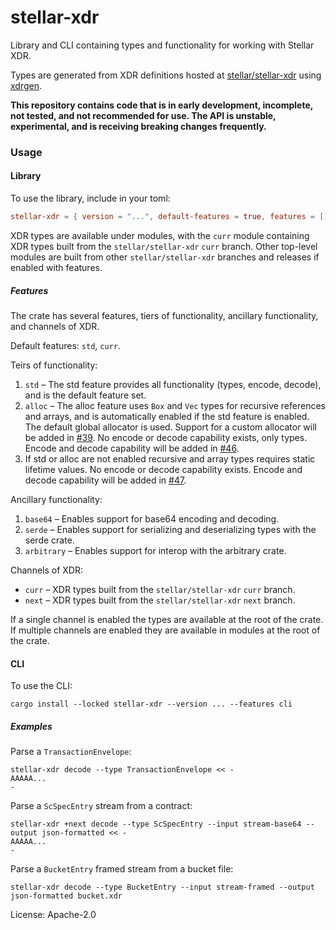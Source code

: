 # stellar-xdr

Library and CLI containing types and functionality for working with Stellar
XDR.

Types are generated from XDR definitions hosted at [stellar/stellar-xdr]
using [xdrgen].

**This repository contains code that is in early development, incomplete,
not tested, and not recommended for use. The API is unstable, experimental,
and is receiving breaking changes frequently.**

[stellar/stellar-xdr]: https://github.com/stellar/stellar-xdr
[xdrgen]: https://github.com/stellar/xdrgen

### Usage

#### Library
To use the library, include in your toml:

```toml
stellar-xdr = { version = "...", default-features = true, features = [] }
```

XDR types are available under modules, with the `curr` module containing XDR
types built from the `stellar/stellar-xdr` `curr` branch. Other top-level
modules are built from other `stellar/stellar-xdr` branches and releases if
enabled with features.

##### Features

The crate has several features, tiers of functionality, ancillary
functionality, and channels of XDR.

Default features: `std`, `curr`.

Teirs of functionality:

1. `std` – The std feature provides all functionality (types, encode,
decode), and is the default feature set.
2. `alloc` – The alloc feature uses `Box` and `Vec` types for recursive
references and arrays, and is automatically enabled if the std feature is
enabled. The default global allocator is used. Support for a custom
allocator will be added in [#39]. No encode or decode capability exists,
only types. Encode and decode capability will be added in [#46].
3. If std or alloc are not enabled recursive and array types requires static
lifetime values. No encode or decode capability exists. Encode and decode
capability will be added in [#47].

[#39]: https://github.com/stellar/rs-stellar-xdr/issues/39
[#46]: https://github.com/stellar/rs-stellar-xdr/issues/46
[#47]: https://github.com/stellar/rs-stellar-xdr/issues/47

Ancillary functionality:

1. `base64` – Enables support for base64 encoding and decoding.
2. `serde` – Enables support for serializing and deserializing types with
the serde crate.
3. `arbitrary` – Enables support for interop with the arbitrary crate.

Channels of XDR:

- `curr` – XDR types built from the `stellar/stellar-xdr` `curr` branch.
- `next` – XDR types built from the `stellar/stellar-xdr` `next` branch.

If a single channel is enabled the types are available at the root of the
crate. If multiple channels are enabled they are available in modules at
the root of the crate.

#### CLI

To use the CLI:

```console
cargo install --locked stellar-xdr --version ... --features cli
```

##### Examples

Parse a `TransactionEnvelope`:
```console
stellar-xdr decode --type TransactionEnvelope << -
AAAAA...
-
```

Parse a `ScSpecEntry` stream from a contract:
```console
stellar-xdr +next decode --type ScSpecEntry --input stream-base64 --output json-formatted << -
AAAAA...
-
```

Parse a `BucketEntry` framed stream from a bucket file:
```console
stellar-xdr decode --type BucketEntry --input stream-framed --output json-formatted bucket.xdr
```

License: Apache-2.0
